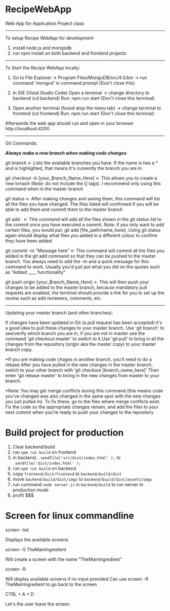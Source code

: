 # RecipeWebApp
Web App for Application Project class

--------------------------------------------------------------------------------------------------------------------------------------
To setup Recipe WebApp for development

1. install node.js and mongodb
2. run npm install on both backend and frontend projects

--------------------------------------------------------------------------------------------------------------------------------------
To Start the Recipe WebApp locally:

1. Go to File Explorer -> Program Files/MongoDB/src/4.0/bin -> run command 'mongod' in command prompt (Don't close this)

2. In IDE (Visial Studio Code)
Open a terminal -> change directory to backend (cd backend)
Run: npm run start (Don't close this terminal)

3. Open another terminal (found atop the menu tab) -> change terminal to frontend (cd frontend)
Run: npm run start (Don't close this terminal)

Afterwards the web app should run and open in your browser http://localhost:4200

--------------------------------------------------------------------------------------------------------------------------------------
Git Commands:

***Always make a new branch when making code changes***

git branch <- Lists the available branches you have. If the name is has a * and is highlighted, 
              that means it's cureently the branch you are in  

git checkout -b [your_Branch_Name_Here] <- This allows you to create a new brnach (Note: do not include the [] tags). 
                                        I recommend only using this command when in the master branch

git status <- After making changes and saving them, this command will list all the files you have changed. 
              The files listed will confirmed if you will be able to add them and commit them to the master branch

git add . <- This command will add all the files shown in the git status list to the commit once you have executed a commit. 
             Note: if you only want to add certain files, you would put: git add [file_path/name_here]. Using git status again 
             should display what files you added in a different colour to confirm they have been added   

git commit -m "Message here" <- This command will commit all the files you added in the git add command so that they can be 
               pushed to the master branch. You always need to add the -m and a quick message for this command to work. Usually 
               you'd just put what you did on the quotes such as "Added ____ functionality"

git push origin [your_Branch_Name_Here] <- This will then push your changes to be added to the master branch, because
                                                          mandatory pull requests are enabled, the terminal should provide a link for 
                                                          you to set up the review such as add reviewers, comments, etc.


--------------------------------------------------------------------------------------------------------------------------------------
Updating your master branch (and other branches):

If changes have been updated in Git (a pull request has been accepted) it's a good idea to pull these changes to your master branch.
Use 'git branch' to see/verify which branch you are in, if you are not in master use the command 'git checkout master' to switch to it
Use 'git pull' to bring in all the changes from the repository (origin aka the master copy) to your master branch copy.

*If you are making code chages in another branch, you'll need to do a rebase
After you have pulled in the new changes in the master branch, switch to your other branch with 'git checkout [branch_name_here]'
Then enter 'git rebase master' to briing in the new changes from master to your branch. 

   *Note: You may get merge conflicts during this command (this means code you've changed was also changed in the same spot with the new changes you just pulled in). To fix these, go to the files where merge conflicts exist. Fix the code so the appropriate changes remain, and add the files to your next commit when you're ready to push your changes to the repository



# Build project for production

1. Clear backend/build
2. run `npm run build` on frontend
3. in backend, `.sendfile('src/dist/index.html' );` to `.sendfile('dist/index.html' );`
4. run `npm run build` on backend
5. copy `frontend/dist/frontend` to `backend/build/dist`
6. move `backend/build/dist/imgs` to `backend/build/dist/assets/imgs`
7. run command `node server.js` in `backend/build` to run server in production mode
8. profit $$$

# Screen for linux commandline

screen -list

   Displays the available screens

screen -S TheMainIngredient

   Will create a screen with the name "TheMainIngredient"

screen -R

   Will display available screens if no input provided
   Can use screen -R TheMainIngredient to go back to the screen

CTRL + A + D

   Let's the user leave the screen.